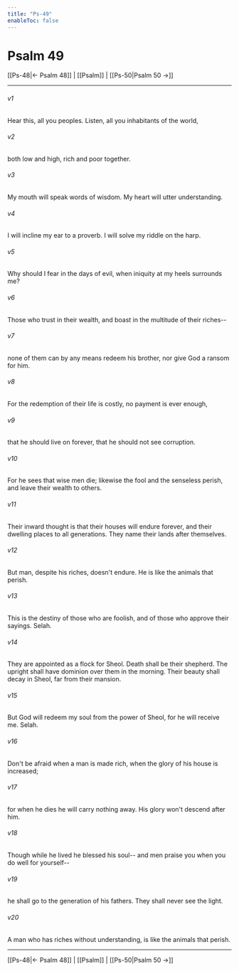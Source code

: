 ```yaml
---
title: "Ps-49"
enableToc: false
---
```

# Psalm 49

[[Ps-48|← Psalm 48]] | [[Psalm]] | [[Ps-50|Psalm 50 →]]
***



###### v1 
Hear this, all you peoples. Listen, all you inhabitants of the world, 

###### v2 
both low and high, rich and poor together. 

###### v3 
My mouth will speak words of wisdom. My heart will utter understanding. 

###### v4 
I will incline my ear to a proverb. I will solve my riddle on the harp. 

###### v5 
Why should I fear in the days of evil, when iniquity at my heels surrounds me? 

###### v6 
Those who trust in their wealth, and boast in the multitude of their riches-- 

###### v7 
none of them can by any means redeem his brother, nor give God a ransom for him. 

###### v8 
For the redemption of their life is costly, no payment is ever enough, 

###### v9 
that he should live on forever, that he should not see corruption. 

###### v10 
For he sees that wise men die; likewise the fool and the senseless perish, and leave their wealth to others. 

###### v11 
Their inward thought is that their houses will endure forever, and their dwelling places to all generations. They name their lands after themselves. 

###### v12 
But man, despite his riches, doesn't endure. He is like the animals that perish. 

###### v13 
This is the destiny of those who are foolish, and of those who approve their sayings. Selah. 

###### v14 
They are appointed as a flock for Sheol. Death shall be their shepherd. The upright shall have dominion over them in the morning. Their beauty shall decay in Sheol, far from their mansion. 

###### v15 
But God will redeem my soul from the power of Sheol, for he will receive me. Selah. 

###### v16 
Don't be afraid when a man is made rich, when the glory of his house is increased; 

###### v17 
for when he dies he will carry nothing away. His glory won't descend after him. 

###### v18 
Though while he lived he blessed his soul-- and men praise you when you do well for yourself-- 

###### v19 
he shall go to the generation of his fathers. They shall never see the light. 

###### v20 
A man who has riches without understanding, is like the animals that perish.

***
[[Ps-48|← Psalm 48]] | [[Psalm]] | [[Ps-50|Psalm 50 →]]
